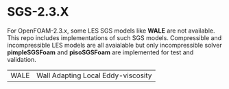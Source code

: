SGS-2.3.X
=========
For OpenFOAM-2.3.x, some LES SGS models like **WALE** are not available. This repo includes implementations of such SGS models. Compressible and incompressible LES models are all avaialable but only incompressible solver **pimpleSGSFoam** and **pisoSGSFoam** are implemented for test and validation.

|   |   |
| ------------ | ------------ |
|WALE| Wall Adapting Local Eddy-viscosity|
